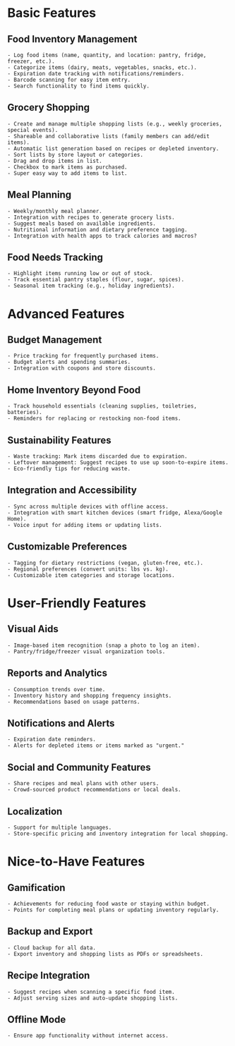 # Basic Features

## Food Inventory Management
	- Log food items (name, quantity, and location: pantry, fridge, freezer, etc.).
    - Categorize items (dairy, meats, vegetables, snacks, etc.).
    - Expiration date tracking with notifications/reminders.
    - Barcode scanning for easy item entry.
    - Search functionality to find items quickly.

## Grocery Shopping
    - Create and manage multiple shopping lists (e.g., weekly groceries, special events).
    - Shareable and collaborative lists (family members can add/edit items).
    - Automatic list generation based on recipes or depleted inventory.
    - Sort lists by store layout or categories.
    - Drag and drop items in list.
    - Checkbox to mark items as purchased.
    - Super easy way to add items to list.

## Meal Planning
    - Weekly/monthly meal planner.
    - Integration with recipes to generate grocery lists.
    - Suggest meals based on available ingredients.
    - Nutritional information and dietary preference tagging.
	- Integration with health apps to track calories and macros?

## Food Needs Tracking
    - Highlight items running low or out of stock.
    - Track essential pantry staples (flour, sugar, spices).
    - Seasonal item tracking (e.g., holiday ingredients).

# Advanced Features

## Budget Management
    - Price tracking for frequently purchased items.
    - Budget alerts and spending summaries.
    - Integration with coupons and store discounts.

## Home Inventory Beyond Food
    - Track household essentials (cleaning supplies, toiletries, batteries).
    - Reminders for replacing or restocking non-food items.

## Sustainability Features
    - Waste tracking: Mark items discarded due to expiration.
    - Leftover management: Suggest recipes to use up soon-to-expire items.
    - Eco-friendly tips for reducing waste.

## Integration and Accessibility
    - Sync across multiple devices with offline access.
    - Integration with smart kitchen devices (smart fridge, Alexa/Google Home).
    - Voice input for adding items or updating lists.

## Customizable Preferences
    - Tagging for dietary restrictions (vegan, gluten-free, etc.).
    - Regional preferences (convert units: lbs vs. kg).
    - Customizable item categories and storage locations.

# User-Friendly Features

## Visual Aids
    - Image-based item recognition (snap a photo to log an item).
    - Pantry/fridge/freezer visual organization tools.

## Reports and Analytics
    - Consumption trends over time.
    - Inventory history and shopping frequency insights.
    - Recommendations based on usage patterns.

## Notifications and Alerts
    - Expiration date reminders.
    - Alerts for depleted items or items marked as "urgent."

## Social and Community Features
    - Share recipes and meal plans with other users.
    - Crowd-sourced product recommendations or local deals.

## Localization
    - Support for multiple languages.
    - Store-specific pricing and inventory integration for local shopping.

# Nice-to-Have Features

## Gamification
    - Achievements for reducing food waste or staying within budget.
    - Points for completing meal plans or updating inventory regularly.

## Backup and Export
    - Cloud backup for all data.
    - Export inventory and shopping lists as PDFs or spreadsheets.

## Recipe Integration
    - Suggest recipes when scanning a specific food item.
    - Adjust serving sizes and auto-update shopping lists.

## Offline Mode
    - Ensure app functionality without internet access.
